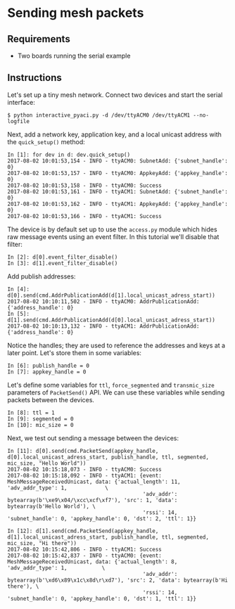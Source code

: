 # Sending mesh packets

## Requirements

- Two boards running the serial example

## Instructions

Let's set up a tiny mesh network. Connect two devices and start the serial interface:


    $ python interactive_pyaci.py -d /dev/ttyACM0 /dev/ttyACM1 --no-logfile


Next, add a network key, application key, and a local unicast address with the
`quick_setup()` method:


    In [1]: for dev in d: dev.quick_setup()
    2017-08-02 10:01:53,154 - INFO - ttyACM0: SubnetAdd: {'subnet_handle': 0}
    2017-08-02 10:01:53,157 - INFO - ttyACM0: AppkeyAdd: {'appkey_handle': 0}
    2017-08-02 10:01:53,158 - INFO - ttyACM0: Success
    2017-08-02 10:01:53,161 - INFO - ttyACM1: SubnetAdd: {'subnet_handle': 0}
    2017-08-02 10:01:53,162 - INFO - ttyACM1: AppkeyAdd: {'appkey_handle': 0}
    2017-08-02 10:01:53,166 - INFO - ttyACM1: Success

The device is by default set up to use the `access.py` module which hides
raw message events using an event filter. In this tutorial we'll disable that
filter:

    In [2]: d[0].event_filter_disable()
    In [3]: d[1].event_filter_disable()

Add publish addresses:


    In [4]: d[0].send(cmd.AddrPublicationAdd(d[1].local_unicast_adress_start))
    2017-08-02 10:10:11,502 - INFO - ttyACM0: AddrPublicationAdd: {'address_handle': 0}
    In [5]: d[1].send(cmd.AddrPublicationAdd(d[0].local_unicast_adress_start))
    2017-08-02 10:10:13,132 - INFO - ttyACM1: AddrPublicationAdd: {'address_handle': 0}


Notice the handles; they are used to reference the addresses and keys at a later point.
Let's store them in some variables:


    In [6]: publish_handle = 0
    In [7]: appkey_handle = 0

Let's define some variables for `ttl`, `force_segmented` and `transmic_size` parameters of `PacketSend()`
API. We can use these variables while sending packets between the devices.

    In [8]: ttl = 1
    In [9]: segmented = 0
    In [10]: mic_size = 0

Next, we test out sending a message between the devices:

    In [11]: d[0].send(cmd.PacketSend(appkey_handle, d[0].local_unicast_adress_start, publish_handle, ttl, segmented, mic_size, "Hello World"))
    2017-08-02 10:15:18,073 - INFO - ttyACM0: Success
    2017-08-02 10:15:18,092 - INFO - ttyACM1: {event: MeshMessageReceivedUnicast, data: {'actual_length': 11, 'adv_addr_type': 1,            \
                                               'adv_addr': bytearray(b'\xe9\x04/\xcc\xcf\xf7'), 'src': 1, 'data': bytearray(b'Hello World'), \
                                               'rssi': 14, 'subnet_handle': 0, 'appkey_handle': 0, 'dst': 2, 'ttl': 1}}

    In [12]: d[1].send(cmd.PacketSend(appkey_handle, d[1].local_unicast_adress_start, publish_handle, ttl, segmented, mic_size, "Hi there"))
    2017-08-02 10:15:42,806 - INFO - ttyACM1: Success
    2017-08-02 10:15:42,837 - INFO - ttyACM0: {event: MeshMessageReceivedUnicast, data: {'actual_length': 8, 'adv_addr_type': 1,           \
                                               'adv_addr': bytearray(b'\xd6\x89\x1c\x8d\r\xd7'), 'src': 2, 'data': bytearray(b'Hi there'), \
                                               'rssi': 14, 'subnet_handle': 0, 'appkey_handle': 0, 'dst': 1, 'ttl': 1}}

